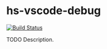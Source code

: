 # hs-vscode-debug

[![Build Status](https://travis-ci.org/vavans/hs-vscode-debug.png)](https://travis-ci.org/vavans/hs-vscode-debug)

TODO Description.
